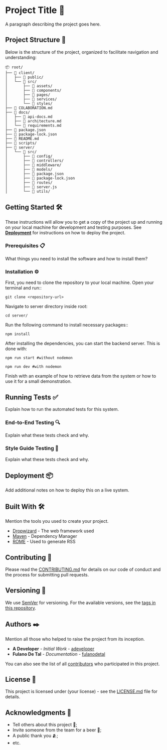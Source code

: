 # Project Title 🚀

A paragraph describing the project goes here.

## Project Structure 📁

Below is the structure of the project, organized to facilitate navigation and understanding:

```
📦 root/
├── 📁 client/
│   ├── 📁 public/
│   └── 📁 src/
│       ├── 📁 assets/
│       ├── 📁 components/
│       ├── 📁 pages/
│       ├── 📁 services/
│       └── 📁 styles/
├── 📄 COLABORATION.md
├── 📁 docs/
│   ├── 📄 api-docs.md
│   ├── 📄 architecture.md
│   └── 📄 requirements.md
├── 📄 package.json
├── 📄 package-lock.json
├── 📄 README.md
├── 📁 scripts/
├── 📁 server/
│   └── 📁 src/
│       ├── 📁 config/
│       ├── 📁 controllers/
│       ├── 📁 middleware/
│       ├── 📁 models/
│       ├── 📄 package.json
│       ├── 📄 package-lock.json
│       ├── 📁 routes/
│       ├── 📄 server.js
│       └── 📁 utils/
```

## Getting Started 🛠️

These instructions will allow you to get a copy of the project up and running on your local machine for development and testing purposes. See **[Deployment](#-deployment)** for instructions on how to deploy the project.

### Prerequisites 📋

What things you need to install the software and how to install them?

### Installation ⚙️

First, you need to clone the repository to your local machine. Open your terminal and run::
```
git clone <repository-url>
```
Navigate to server directory inside root:
```
cd server/
```
Run the following command to install necessary packages::
```
npm install
```
After installing the dependencies, you can start the backend server. This is done with:
```
npm run start #without nodemon

npm run dev #with nodemon
```

Finish with an example of how to retrieve data from the system or how to use it for a small demonstration.

## Running Tests ✅

Explain how to run the automated tests for this system.

### End-to-End Testing 🔍

Explain what these tests check and why.

### Style Guide Testing 🎨

Explain what these tests check and why.

## Deployment 📦

Add additional notes on how to deploy this on a live system.

## Built With 🛠️

Mention the tools you used to create your project.

* [Dropwizard](http://www.dropwizard.io/1.0.2/docs/) - The web framework used
* [Maven](https://maven.apache.org/) - Dependency Manager
* [ROME](https://rometools.github.io/rome/) - Used to generate RSS

## Contributing 🤝

Please read the [CONTRIBUTING.md](https://gist.github.com/user/linkToContributionInfo) for details on our code of conduct and the process for submitting pull requests.

## Versioning 🔖

We use [SemVer](http://semver.org/) for versioning. For the available versions, see the [tags in this repository](https://github.com/your/tags/of/project).

## Authors ✒️

Mention all those who helped to raise the project from its inception.

* **A Developer** - *Initial Work* - [adeveloper](https://github.com/linkToProfile)
* **Fulano De Tal** - *Documentation* - [fulanodetal](https://github.com/linkToProfile)

You can also see the list of all [contributors](https://github.com/user/project/contributors) who participated in this project.

## License 📄

This project is licensed under (your license) - see the [LICENSE.md](https://github.com/user/project/license) file for details.

## Acknowledgments 🙏

* Tell others about this project 📢;
* Invite someone from the team for a beer 🍺;
* A public thank you 🫂;
* etc.

